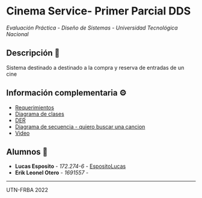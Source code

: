 # Cinema Service- Primer Parcial DDS
_Evaluación Práctica - Diseño de Sistemas - Universidad Tecnológica Nacional_


## Descripción 📖
Sistema destinado a  destinado a la compra y reserva de entradas de un cine


## Información complementaria ⚙️
* [Requerimientos](https://docs.google.com/document/d/1Z1264n_oC8bT7KuSEYqqd3oLLd5EnGUMLkI03452Cn8/edit?pli=1#)
* [Diagrama de clases]()
* [DER]()
* [Diagrama de secuencia - quiero buscar una cancion]()
* [Video]()

## Alumnos 📌

* **Lucas Esposito**           - *172.274-6*   - [EspositoLucas](https://github.com/EspositoLucas)
* **Erik Leonel Otero** - *1691557*   - []()




---
UTN-FRBA 2022

